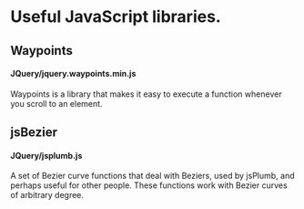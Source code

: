 # Useful JavaScript libraries.

## Waypoints
#### JQuery/jquery.waypoints.min.js
Waypoints is a library that makes it easy to execute a function whenever you scroll to an element.

## jsBezier
#### JQuery/jsplumb.js
A set of Bezier curve functions that deal with Beziers, used by jsPlumb, and perhaps useful for other people.  These functions work with Bezier curves of arbitrary degree.



